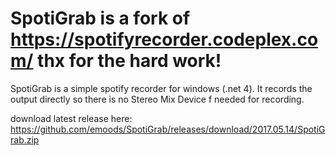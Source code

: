 # SpotiGrab is a fork of https://spotifyrecorder.codeplex.com/  thx for the hard work!

SpotiGrab is a simple spotify recorder for windows (.net 4). It records the output directly so there is no Stereo Mix Device f  needed for recording. 

download latest release here: https://github.com/emoods/SpotiGrab/releases/download/2017.05.14/SpotiGrab.zip
